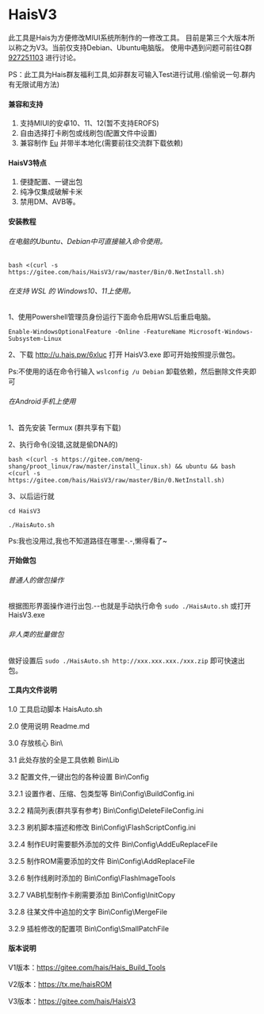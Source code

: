 
# HaisV3

此工具是Hais为方便修改MIUI系统所制作的一修改工具。
目前是第三个大版本所以称之为V3。当前仅支持Debian、Ubuntu电脑版。
使用中遇到问题可前往Q群 [927251103](https://jq.qq.com/?_wv=1027&k=7SaV9nzM) 进行讨论。

PS：此工具为Hais群友福利工具,如非群友可输入Test进行试用.(偷偷说一句.群内有无限试用方法)

#### 兼容和支持

1.  支持MIUI的安卓10、11、12(暂不支持EROFS)
2.  自由选择打卡刷包或线刷包(配置文件中设置)
3.  兼容制作 [Eu](https://sourceforge.net/projects/xiaomi-eu-multilang-miui-roms/files/xiaomi.eu/MIUI-WEEKLY-RELEASES/) 并带半本地化(需要前往交流群下载依赖)

#### HaisV3特点

1.  便捷配置、一键出包
2.  纯净仅集成破解卡米
3.  禁用DM、AVB等。


#### 安装教程


###### 在电脑的Ubuntu、Debian中可直接输入命令使用。

`bash <(curl -s https://gitee.com/hais/HaisV3/raw/master/Bin/0.NetInstall.sh)`


###### 在支持 WSL 的 Windows10、11上使用。

1、使用Powershell管理员身份运行下面命令启用WSL后重启电脑。

`Enable-WindowsOptionalFeature -Online -FeatureName Microsoft-Windows-Subsystem-Linux`

2、下载 http://u.hais.pw/6xluc 打开 HaisV3.exe 即可开始按照提示做包。

Ps:不使用的话在命令行输入 `wslconfig /u Debian` 卸载依赖，然后删除文件夹即可


###### 在Android手机上使用

1、首先安装 Termux (群共享有下载)

2、执行命令(没错,这就是偷DNA的)

`bash <(curl -s https://gitee.com/meng-shang/proot_linux/raw/master/install_linux.sh) && ubuntu && bash <(curl -s https://gitee.com/hais/HaisV3/raw/master/Bin/0.NetInstall.sh) `

3、以后运行就

`cd HaisV3`

`./HaisAuto.sh`

Ps:我也没用过,我也不知道路径在哪里-.-,懒得看了~

#### 开始做包

###### 普通人的做包操作

根据图形界面操作进行出包.--也就是手动执行命令 `sudo ./HaisAuto.sh` 或打开HaisV3.exe 

###### 非人类的批量做包

做好设置后 `sudo ./HaisAuto.sh http://xxx.xxx.xxx./xxx.zip` 即可快速出包。


#### 工具内文件说明

1.0   工具启动脚本					HaisAuto.sh

2.0   使用说明						Readme.md

3.0   存放核心						Bin\

3.1   此处存放的全是工具依赖			Bin\Lib

3.2   配置文件,一键出包的各种设置	Bin\Config

3.2.1 设置作者、压缩、包类型等		Bin\Config\BuildConfig.ini

3.2.2 精简列表(群共享有参考) 		Bin\Config\DeleteFileConfig.ini

3.2.3 刷机脚本描述和修改			Bin\Config\FlashScriptConfig.ini

3.2.4 制作EU时需要额外添加的文件	Bin\Config\AddEuReplaceFile

3.2.5 制作ROM需要添加的文件			Bin\Config\AddReplaceFile

3.2.6 制作线刷时添加的				Bin\Config\FlashImageTools

3.2.7 VAB机型制作卡刷需要添加		Bin\Config\InitCopy

3.2.8 往某文件中追加的文字			Bin\Config\MergeFile

3.2.9 插桩修改的配置项				Bin\Config\SmallPatchFile



#### 版本说明

V1版本：https://gitee.com/hais/Hais_Build_Tools

V2版本：https://tx.me/haisROM

V3版本：https://gitee.com/hais/HaisV3


